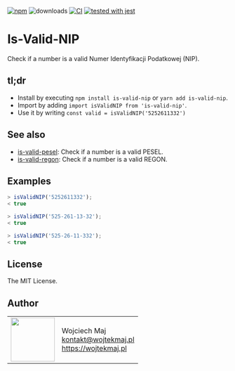 [![npm](https://img.shields.io/npm/v/is-valid-nip.svg)](https://www.npmjs.com/package/is-valid-nip) ![downloads](https://img.shields.io/npm/dt/is-valid-nip.svg) [![CI](https://github.com/wojtekmaj/is-valid-nip/workflows/CI/badge.svg)](https://github.com/wojtekmaj/is-valid-nip/actions) [![tested with jest](https://img.shields.io/badge/tested_with-jest-99424f.svg)](https://github.com/facebook/jest)

# Is-Valid-NIP

Check if a number is a valid Numer Identyfikacji Podatkowej (NIP).

## tl;dr

- Install by executing `npm install is-valid-nip` or `yarn add is-valid-nip`.
- Import by adding `import isValidNIP from 'is-valid-nip'`.
- Use it by writing `const valid = isValidNIP('5252611332')`

## See also

- [is-valid-pesel](https://github.com/wojtekmaj/is-valid-pesel): Check if a number is a valid PESEL.
- [is-valid-regon](https://github.com/wojtekmaj/is-valid-regon): Check if a number is a valid REGON.

## Examples

```js
> isValidNIP('5252611332');
< true

> isValidNIP('525-261-13-32');
< true

> isValidNIP('525-26-11-332');
< true
```

## License

The MIT License.

## Author

<table>
  <tr>
    <td>
      <img src="https://github.com/wojtekmaj.png?s=100" width="100">
    </td>
    <td>
      Wojciech Maj<br />
      <a href="mailto:kontakt@wojtekmaj.pl">kontakt@wojtekmaj.pl</a><br />
      <a href="https://wojtekmaj.pl">https://wojtekmaj.pl</a>
    </td>
  </tr>
</table>
